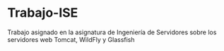 # Trabajo-ISE
Trabajo asignado en la asignatura de Ingeniería de Servidores sobre los servidores web Tomcat, WildFly y Glassfish
